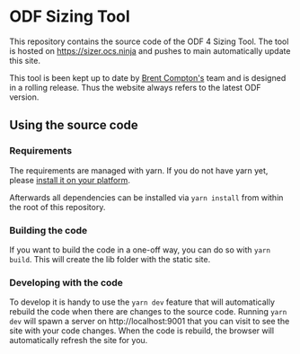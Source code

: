 # ODF Sizing Tool

This repository contains the source code of the ODF 4 Sizing Tool.
The tool is hosted on https://sizer.ocs.ninja and pushes to main automatically update this site.

This tool is been kept up to date by [Brent Compton's](mailto:bcompton@redhat.com) team and is designed in a rolling release. Thus the website always refers to the latest ODF version.

## Using the source code

### Requirements

The requirements are managed with yarn. If you do not have yarn yet, please [install it on your platform](https://classic.yarnpkg.com/en/docs/install/#debian-stable).

Afterwards all dependencies can be installed via `yarn install` from within the root of this repository.

### Building the code

If you want to build the code in a one-off way, you can do so with `yarn build`. This will create the lib folder with the static site.

### Developing with the code

To develop it is handy to use the `yarn dev` feature that will automatically rebuild the code when there are changes to the source code.
Running `yarn dev` will spawn a server on http://localhost:9001 that you can visit to see the site with your code changes. When the code is rebuild, the browser will automatically refresh the site for you.
